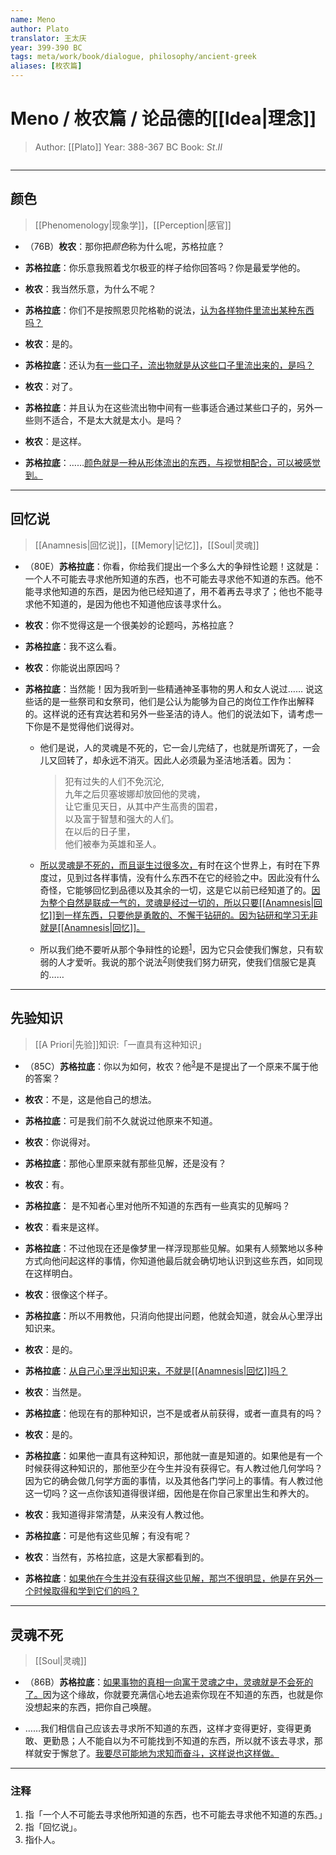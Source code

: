 ```yaml
---
name: Meno
author: Plato
translator: 王太庆
year: 399-390 BC
tags: meta/work/book/dialogue, philosophy/ancient-greek
aliases: [枚农篇]
---
```


# Meno / 枚农篇 / 论品德的[[Idea|理念]]
> Author: [[Plato]]
> Year: 388-367 BC
> Book: $St. II$

```toc
```

---
## 颜色
> [[Phenomenology|现象学]]，[[Perception|感官]]

- （76B）**枚农**：那你把*颜色*称为什么呢，苏格拉底？

- **苏格拉底**：你乐意我照着戈尔极亚的样子给你回答吗？你是最爱学他的。

- **枚农**：我当然乐意，为什么不呢？

- **苏格拉底**：你们不是按照恩贝陀格勒的说法，<u>认为各样物件里流出某种东西吗？</u>

- **枚农**：是的。

- **苏格拉底**：还认为<u>有一些口子，流出物就是从这些口子里流出来的，是吗？</u>

- **枚农**：对了。

- **苏格拉底**：并且认为在这些流出物中间有一些事适合通过某些口子的，另外一些则不适合，不是太大就是太小。是吗？

- **枚农**：是这样。

- **苏格拉底**：……<u>颜色就是一种从形体流出的东西，与视觉相配合，可以被感觉到。</u>

---
## 回忆说
> [[Anamnesis|回忆说]]，[[Memory|记忆]]，[[Soul|灵魂]]

- （80E）**苏格拉底**：你看，你给我们提出一个多么大的争辩性论题！这就是：一个人不可能去寻求他所知道的东西，也不可能去寻求他不知道的东西。他不能寻求他知道的东西，是因为他已经知道了，用不着再去寻求了；他也不能寻求他不知道的，是因为他也不知道他应该寻求什么。

- **枚农**：你不觉得这是一个很美妙的论题吗，苏格拉底？

- **苏格拉底**：我不这么看。

- **枚农**：你能说出原因吗？

- **苏格拉底**：当然能！因为我听到一些精通神圣事物的男人和女人说过…… 说这些话的是一些祭司和女祭司，他们是公认为能够为自己的岗位工作作出解释的。这样说的还有宾达若和另外一些圣洁的诗人。他们的说法如下，请考虑一下你是不是觉得他们说得对。

	- 他们是说，人的灵魂是不死的，它一会儿完结了，也就是所谓死了，一会儿又回转了，却永远不消灭。因此人必须最为圣洁地活着。因为：<blockquote class="quote">犯有过失的人们不免沉沦,<br>九年之后贝塞坡娜却放回他的灵魂，<br>让它重见天日，从其中产生高贵的国君，<br>以及富于智慧和强大的人们。<br>在以后的日子里，<br>他们被奉为英雄和圣人。</blockquote>

	- <u>所以灵魂是不死的，而且诞生过很多次，</u>有时在这个世界上，有时在下界度过，见到过各样事情，没有什么东西不在它的经验之中。因此没有什么奇怪，它能够回忆到品德以及其余的一切，这是它以前已经知道了的。<u>因为整个自然是联成一气的，灵魂是经过一切的，所以只要[[Anamnesis|回忆]]到一样东西，只要他是勇敢的、不懈于钻研的。因为钻研和学习无非就是[[Anamnesis|回忆]]。</u>

	- 所以我们绝不要听从那个争辩性的论题<sup><a class="internal-link" href="#注释">1</a></sup>，因为它只会使我们懈怠，只有软弱的人才爱听。我说的那个说法<sup><a class="internal-link" href="#注释">2</a></sup>则使我们努力研究，使我们信服它是真的……

---

## 先验知识
>  [[A Priori|先验]]知识:「一直具有这种知识」

- （85C）**苏格拉底**：你以为如何，枚农？他<sup><a class="internal-link" href="#注释">3</a></sup>是不是提出了一个原来不属于他的答案？

- **枚农**：不是，这是他自己的想法。

- **苏格拉底**：可是我们前不久就说过他原来不知道。

- **枚农**：你说得对。

- **苏格拉底**：那他心里原来就有那些见解，还是没有？

- **枚农**：有。

- **苏格拉底**： 是不知者心里对他所不知道的东西有一些真实的见解吗？

- **枚农**：看来是这样。

- **苏格拉底**：不过他现在还是像梦里一样浮现那些见解。如果有人频繁地以多种方式向他问起这样的事情，你知道他最后就会确切地认识到这些东西，如同现在这样明白。

- **枚农**：很像这个样子。

- **苏格拉底**：所以不用教他，只消向他提出问题，他就会知道，就会从心里浮出知识来。

- **枚农**：是的。

- **苏格拉底**：<u>从自己心里浮出知识来，不就是[[Anamnesis|回忆]]吗？</u>

- **枚农**：当然是。

- **苏格拉底**：他现在有的那种知识，岂不是或者从前获得，或者一直具有的吗？

- **枚农**：是的。

- **苏格拉底**：如果他一直具有这种知识，那他就一直是知道的。如果他是有一个时候获得这种知识的，那他至少在今生并没有获得它。有人教过他几何学吗？因为它的确会做几何学方面的事情，以及其他各门学问上的事情。有人教过他这一切吗？这一点你该知道得很详细，因他是在你自己家里出生和养大的。

- **枚农**：我知道得非常清楚，从来没有人教过他。

- **苏格拉底**：可是他有这些见解；有没有呢？

- **枚农**：当然有，苏格拉底，这是大家都看到的。

- **苏格拉底**：<u>如果他在今生并没有获得这些见解，那岂不很明显，他是在另外一个时候取得和学到它们的吗？</u>

---
## 灵魂不死
> [[Soul|灵魂]]

- （86B）**苏格拉底**：<u>如果事物的真相一向寓于灵魂之中，灵魂就是不会死的了。</u>因为这个缘故，你就要充满信心地去追索你现在不知道的东西，也就是你没想起来的东西，把你自己唤醒。

- ……我们相信自己应该去寻求所不知道的东西，这样才变得更好，变得更勇敢、更勤恳；人不能自以为不可能找到不知道的东西，所以就不该去寻求，那样就安于懈怠了。<u>我要尽可能地为求知而奋斗，这样说也这样做。</u>

---
### 注释
1. 指「一个人不可能去寻求他所知道的东西，也不可能去寻求他不知道的东西。」
2. 指「回忆说」。
3. 指仆人。

